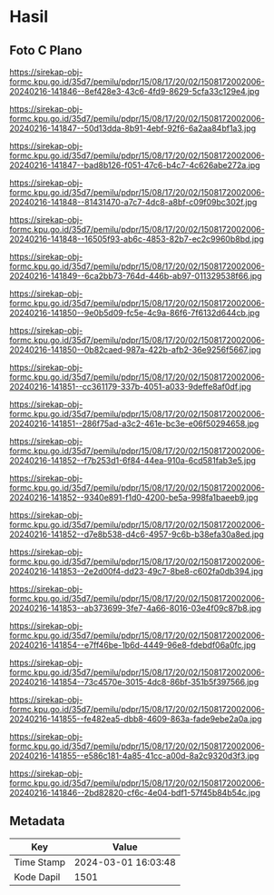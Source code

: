 # Hasil

## Foto C Plano

https://sirekap-obj-formc.kpu.go.id/35d7/pemilu/pdpr/15/08/17/20/02/1508172002006-20240216-141846--8ef428e3-43c6-4fd9-8629-5cfa33c129e4.jpg

https://sirekap-obj-formc.kpu.go.id/35d7/pemilu/pdpr/15/08/17/20/02/1508172002006-20240216-141847--50d13dda-8b91-4ebf-92f6-6a2aa84bf1a3.jpg

https://sirekap-obj-formc.kpu.go.id/35d7/pemilu/pdpr/15/08/17/20/02/1508172002006-20240216-141847--bad8b126-f051-47c6-b4c7-4c626abe272a.jpg

https://sirekap-obj-formc.kpu.go.id/35d7/pemilu/pdpr/15/08/17/20/02/1508172002006-20240216-141848--81431470-a7c7-4dc8-a8bf-c09f09bc302f.jpg

https://sirekap-obj-formc.kpu.go.id/35d7/pemilu/pdpr/15/08/17/20/02/1508172002006-20240216-141848--16505f93-ab6c-4853-82b7-ec2c9960b8bd.jpg

https://sirekap-obj-formc.kpu.go.id/35d7/pemilu/pdpr/15/08/17/20/02/1508172002006-20240216-141849--6ca2bb73-764d-446b-ab97-011329538f66.jpg

https://sirekap-obj-formc.kpu.go.id/35d7/pemilu/pdpr/15/08/17/20/02/1508172002006-20240216-141850--9e0b5d09-fc5e-4c9a-86f6-7f6132d644cb.jpg

https://sirekap-obj-formc.kpu.go.id/35d7/pemilu/pdpr/15/08/17/20/02/1508172002006-20240216-141850--0b82caed-987a-422b-afb2-36e9256f5667.jpg

https://sirekap-obj-formc.kpu.go.id/35d7/pemilu/pdpr/15/08/17/20/02/1508172002006-20240216-141851--cc361179-337b-4051-a033-9deffe8af0df.jpg

https://sirekap-obj-formc.kpu.go.id/35d7/pemilu/pdpr/15/08/17/20/02/1508172002006-20240216-141851--286f75ad-a3c2-461e-bc3e-e06f50294658.jpg

https://sirekap-obj-formc.kpu.go.id/35d7/pemilu/pdpr/15/08/17/20/02/1508172002006-20240216-141852--f7b253d1-6f84-44ea-910a-6cd581fab3e5.jpg

https://sirekap-obj-formc.kpu.go.id/35d7/pemilu/pdpr/15/08/17/20/02/1508172002006-20240216-141852--9340e891-f1d0-4200-be5a-998fa1baeeb9.jpg

https://sirekap-obj-formc.kpu.go.id/35d7/pemilu/pdpr/15/08/17/20/02/1508172002006-20240216-141852--d7e8b538-d4c6-4957-9c6b-b38efa30a8ed.jpg

https://sirekap-obj-formc.kpu.go.id/35d7/pemilu/pdpr/15/08/17/20/02/1508172002006-20240216-141853--2e2d00f4-dd23-49c7-8be8-c602fa0db394.jpg

https://sirekap-obj-formc.kpu.go.id/35d7/pemilu/pdpr/15/08/17/20/02/1508172002006-20240216-141853--ab373699-3fe7-4a66-8016-03e4f09c87b8.jpg

https://sirekap-obj-formc.kpu.go.id/35d7/pemilu/pdpr/15/08/17/20/02/1508172002006-20240216-141854--e7ff46be-1b6d-4449-96e8-fdebdf06a0fc.jpg

https://sirekap-obj-formc.kpu.go.id/35d7/pemilu/pdpr/15/08/17/20/02/1508172002006-20240216-141854--73c4570e-3015-4dc8-86bf-351b5f397566.jpg

https://sirekap-obj-formc.kpu.go.id/35d7/pemilu/pdpr/15/08/17/20/02/1508172002006-20240216-141855--fe482ea5-dbb8-4609-863a-fade9ebe2a0a.jpg

https://sirekap-obj-formc.kpu.go.id/35d7/pemilu/pdpr/15/08/17/20/02/1508172002006-20240216-141855--e586c181-4a85-41cc-a00d-8a2c9320d3f3.jpg

https://sirekap-obj-formc.kpu.go.id/35d7/pemilu/pdpr/15/08/17/20/02/1508172002006-20240216-141846--2bd82820-cf6c-4e04-bdf1-57f45b84b54c.jpg


## Metadata

| Key        | Value               |
| ---------- | ------------------- |
| Time Stamp | 2024-03-01 16:03:48 |
| Kode Dapil | 1501                |



